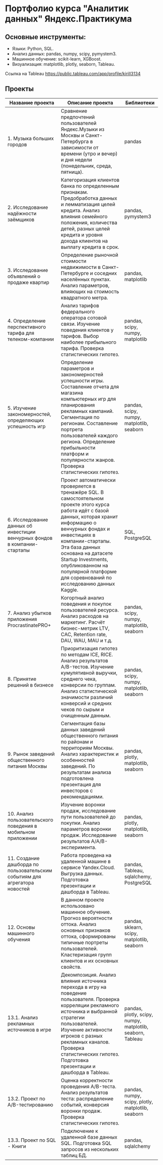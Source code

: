 # Портфолио курса "Аналитик данных" Яндекс.Практикума

## Основные инструменты:
* Языки: Python, SQL.
* Анализ данных: pandas, numpy, scipy, pymystem3.
* Машинное обучение: scikit-learn, XGBoost.
* Визуализация: matplotlib, plotly, seaborn, Tableau.

Ссылка на Tableau https://public.tableau.com/app/profile/kirill3134

## Проекты
| Название проекта | Описание проекта | Библиотеки |
| ------- | -------- | -------- |
| 1. Музыка больших городов | Сравнение предпочтений пользователей Яндекс.Музыки из Москвы и Санкт-Петербурга в зависимости от времени (утро и вечер) и дня недели (понедельник, среда, пятница). | pandas |
| 2. Исследование надёжности заёмщиков | Категоризация клиентов банка по определенным признакам. Предобработка данных и лемматизация целей кредита. Анализ влияния семейного положения, количества детей, разных целей кредита и уровня дохода клиентов на выплату кредита в срок. | pandas, pymystem3 | 
| 3. Исследование объявлений о продаже квартир | Определение рыночной стоимости недвижимости в Санкт-Петербурге и соседних населённых пунктах. Анализ параметров, влияющих на стоимость квадратного метра. | pandas, matplotlib |
| 4. Определение перспективного тарифа для телеком-компании | Анализ тарифов федерального оператора сотовой связи. Изучение поведения клиентов у тарифов. Выбор наиболее прибыльного тарифа. Проверка статистических гипотез. | pandas, scipy, numpy, matplotlib |
| 5. Изучение закономерностей, определяющих успешность игр | Определение параметров и закономерностей успешности игры. Составление отчета для магазина компьютерных игр для планирования рекламных кампаний. Сегментация по регионам. Составление портрета пользователей каждого региона. Определение прибыльности платформ и популярности жанров. Проверка статистических гипотез. | pandas, scipy, numpy, matplotlib, seaborn |
| 6. Исследование данных об инвестиции венчурных фондов в компании-стартапы | Проект автоматически проверяется в тренажёре SQL. В самостоятельном проекте этого курса работа идёт с базой данных, которая хранит информацию о венчурных фондах и инвестициях в компании-стартапы. Эта база данных основана на датасете Startup Investments, опубликованном на популярной платформе для соревнований по исследованию данных Kaggle. | SQL, PostgreSQL |
| 7. Анализ убытков приложения ProcrastinatePRO+ | Когортный анализ поведения и покупок пользователей ресурса. Анализ расходов на маркетинг. Расчёт бизнес-метрик LTV, CAC, Retention rate, DAU, WAU, MAU и т.д. | pandas, scipy, numpy, matplotlib, seaborn |
| 8. Принятие решений в бизнесе | Приоритизация гипотез по методам ICE, RICE. Анализ результатов A/B-тестов. Изучение кумулятивной выручки, среднего чека, конверсии по группам. Анализ статистической значимости различий конверсий и средних чеков по сырым и очищенным данным. | pandas, scipy, numpy, matplotlib, seaborn |
| 9. Рынок заведений общественного питания Москвы | Сегментация базы данных заведений общественного питания по районам и территориям Москвы. Анализ характеристик и особенностей заведений. По результатам анализа подготовлена презентация для инвесторов с рекомендациями. | pandas, plotly, matplotlib, seaborn |
| 10. Анализ пользовательского поведения в мобильном приложении | Изучение воронки продаж, исследование пути пользователей до покупки. Анализ параметров воронки продаж. Исследование результатов A/A/B-эксперимента. | pandas, plotly, matplotlib, seaborn |
| 11. Создание дашборда по пользовательским событиям для агрегатора новостей | Работа проведена на удаленной машине в сервисе Yandex.Cloud. Выгрузка данных. Подготовка презентации и дашборда в Tableau. | pandas, Tableau, sqlalchemy, PostgreSQL |
| 12. Основы машинного обучения | В данном проекте использовано машинное обучение. Прогноз вероятности оттока. Анализ основных признаков оттока, сформированы типичные портреты пользователей. Кластеризация групп клиентов и их основных свойств. | pandas, sklearn, scipy, matplotlib, seaborn |
| 13.1. Анализ рекламных источников в игре | Декомпозиция. Анализ влияния источника перехода в игру на поведение пользователя. Проверка корреляции рекламного источника и выбранной стратегии пользователей. Изучение активности игроков с разных рекламных каналов. Проверка статистических гипотез. Подготовка презентации и дашборда в Tableau. | pandas, plotly, scipy, numpy, matplotlib, seaborn, Tableau |
| 13.2. Проект по А/B-тестированию | Оценка корректности проведения A/B-теста. Анализ результатов теста: распределение событий, конверсия воронки продаж. Проверка статистических гипотез. | pandas, numpy, scipy, plotly, matplotlib, seaborn |
| 13.3. Проект по SQL - Книги | Подключение к удаленной базе данных SQL. Подготовка SQL запросов из нескольких таблиц БД. | pandas, sqlalchemy |
